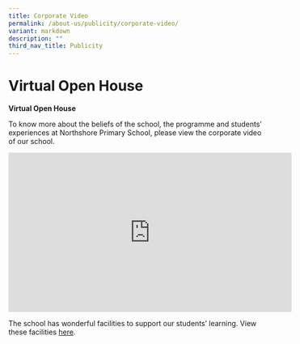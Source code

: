 ```yaml
---
title: Corporate Video
permalink: /about-us/publicity/corporate-video/
variant: markdown
description: ""
third_nav_title: Publicity
---
```

<h1><strong>Virtual Open House</strong></h1>

<strong>Virtual Open House</strong>

To know more about the beliefs of the school, the programme and students’ experiences at Northshore Primary School, please view the corporate video of our school.

<iframe width="560" height="315" src="https://www.youtube.com/embed/ofjZJbPJvfE?wmode=transparent&amp;playlist=ofjZJbPJvfE&amp;loop=1" title="YouTube video player" frameborder="0" allow="accelerometer; autoplay; clipboard-write; encrypted-media; gyroscope; picture-in-picture" allowfullscreen=""></iframe>

The school has wonderful facilities to support our students’ learning. View these facilities&nbsp;<a href="/files/Northshore%20Primary%20Facilities-C.pdf">here</a>.
  
